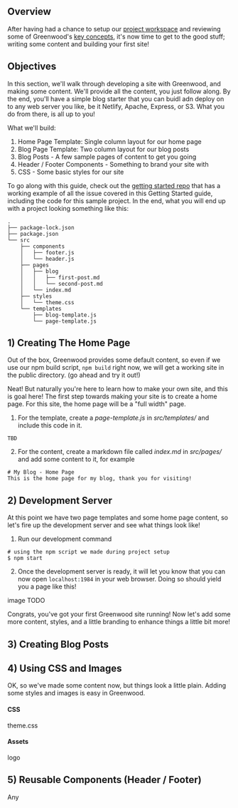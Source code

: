 ## Overview
After having had a chance to setup our [project workspace](/getting-started/project-setup/) and reviewing some of Greenwood's [key concepts](/getting-started/key-concepts/), it's now time to get to the good stuff; writing some content and building your first site!

## Objectives
In this section, we'll walk through developing a site with Greenwood, and making some content.  We'll provide all the content, you just follow along.  By the end, you'll have a simple blog starter that you can buidl adn deploy on to any web server you like, be it Netlify, Apache, Express, or S3.  What you do from there, is all up to you!  

What we'll build:
1. Home Page Template: Single column layout for our home page
1. Blog Page Template: Two column layout for our blog posts
1. Blog Posts - A few sample pages of content to get you going
1. Header / Footer Components - Something to brand your site with
1. CSS - Some basic styles for our site

To go along with this guide, check out the [getting started repo](https://github.com/thescientist13/greenwood-getting-started) that has a working example of all the issue covered in this Getting Started guide, including the code for this sample project.  In the end, what you will end up with a project looking something like this:
```render shell
.
├── package-lock.json
├── package.json
└── src
    ├── components
    │   ├── footer.js
    │   └── header.js
    ├── pages
    │   ├── blog
    │   │   ├── first-post.md
    │   │   └── second-post.md
    │   └── index.md
    ├── styles
    │   └── theme.css
    └── templates
        ├── blog-template.js
        └── page-template.js
```

## 1) Creating The Home Page
Out of the box, Greenwood provides some default content, so even if we use our npm build script, `npm build` right now, we will get a working site in the public directory.  (go ahead and try it out!)


Neat!  But naturally you're here to learn how to make your own site, and this is goal here!  The first step towards making your site is to create a home page.  For this site, the home page will be a "full width" page.  

1) For the template, create a _page-template.js_ in _src/templates/_ and include this code in it.
```render javascript
TBD
```

2) For the content, create a markdown file called _index.md_ in _src/pages/_ and add some content to it, for example
```render md
# My Blog - Home Page
This is the home page for my blog, thank you for visiting!
``` 

## 2) Development Server
At this point we have two page templates and some home page content, so let's fire up the development server and see what things look like!

1) Run our development command
```render bash
# using the npm script we made during project setup
$ npm start
```

2) Once the development server is ready, it will let you know that you can now open `localhost:1984` in your web browser.  Doing so should yield you a page like this!

image TODO


Congrats, you've got your first Greenwood site running!  Now let's add some more content, styles, and a little branding to enhance things a little  bit more!



## 3) Creating Blog Posts


## 4) Using CSS and Images
OK, so we've made some content now, but things look a little plain.  Adding some styles and images is easy in Greenwood.  

#### CSS
theme.css

#### Assets
logo

## 5) Reusable Components (Header / Footer)
Any

